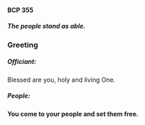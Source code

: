 #### BCP 355
##### The people stand as able.
### Greeting

##### Officiant:
Blessed are you, holy and living One.

##### People:
**You come to your people and set them free.**
